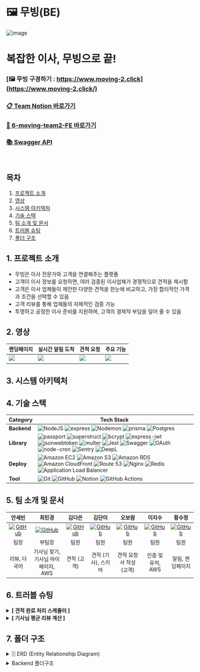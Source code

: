 # 🖼️ 무빙(BE)

<img width="1235" height="673" alt="image" src="https://github.com/user-attachments/assets/3f00fbc4-e7cc-40f9-a829-cbc228c7a2be" />

# 복잡한 이사, 무빙으로 끝!

### [🖼️ 무빙 구경하기 : https://www.moving-2.click](https://www.moving-2.click/)

### [📋 Team Notion 바로가기](https://www.notion.so/217fff3108c98098bd43fdc393e922a1?v=217fff3108c981078f8c000cd9c3e859_link)

### [🔗 6-moving-team2-FE 바로가기](https://github.com/sebiny/6-moving-team2-FE)

### [📚 Swagger API](https://api.moving-2.click/api-docs/)

<br>

## 목차

1. [프로젝트 소개](#1-프로젝트-소개)
2. [영상](#2-영상)
3. [시스템 아키텍처](#3-시스템-아키텍처)
4. [기술 스택](#4-기술-스택)
5. [팀 소개 및 문서](#5-팀-소개-및-문서)
6. [트러블 슈팅](#6-트러블-슈팅)
7. [폴더 구조](#7-폴더-구조)

## 1. 프로젝트 소개

- 무빙은 이사 전문가와 고객을 연결해주는 플랫폼
- 고객이 이사 정보를 요청하면, 여러 검증된 이사업체가 경쟁적으로 견적을 제시함
- 고객은 이사 업체들이 제안한 다양한 견적을 한눈에 비교하고, 가장 합리적인 가격과 조건을 선택할 수 있음
- 고객 리뷰를 통해 업체들의 자체적인 검증 가능
- 투명하고 공정한 이사 준비를 지원하며, 고객의 경제적 부담을 덜어 줄 수 있음

## 2. 영상

| 랜딩페이지                                                                                  | 실시간 알림 도착                                                                            | 견적 요청                                                                                   | 주요 기능                                                                                   |
| ------------------------------------------------------------------------------------------- | ------------------------------------------------------------------------------------------- | ------------------------------------------------------------------------------------------- | ------------------------------------------------------------------------------------------- |
| <img src="https://github.com/user-attachments/assets/a41cfa4d-33ca-4beb-b673-c4d2c8375db7"> | <img src="https://github.com/user-attachments/assets/370fa061-78f3-4d94-a416-5c941e27d650"> | <img src="https://github.com/user-attachments/assets/ebbaec8b-1810-4b86-9376-4e8ce9a43722"> | <img src="https://github.com/user-attachments/assets/a41cfa4d-33ca-4beb-b673-c4d2c8375db7"> |

## 3. 시스템 아키텍처

## 4. 기술 스택

| Category    | Tech Stack                                                                                                                                                                                                                                                                                                                                                                                                                                                                                                                                                                                                                                                                                                                                                                                                                                                                                                                                                                                                                                                                                                                                                                                                                  |
| ----------- | --------------------------------------------------------------------------------------------------------------------------------------------------------------------------------------------------------------------------------------------------------------------------------------------------------------------------------------------------------------------------------------------------------------------------------------------------------------------------------------------------------------------------------------------------------------------------------------------------------------------------------------------------------------------------------------------------------------------------------------------------------------------------------------------------------------------------------------------------------------------------------------------------------------------------------------------------------------------------------------------------------------------------------------------------------------------------------------------------------------------------------------------------------------------------------------------------------------------------- |
| **Backend** | ![NodeJS](https://img.shields.io/badge/node.js-6DA55F?style=for-the-badge&logo=node.js&logoColor=white) ![express](https://img.shields.io/badge/express-000000?style=for-the-badge&logo=express) ![Nodemon](https://img.shields.io/badge/NODEMON-76D04B.svg?style=for-the-badge&logo=nodemon&logoColor=FFFFFF) ![prisma](https://img.shields.io/badge/prisma-2D3748?style=for-the-badge&logo=prisma) ![Postgres](https://img.shields.io/badge/postgres-%23316192.svg?style=for-the-badge&logo=postgresql&logoColor=white)                                                                                                                                                                                                                                                                                                                                                                                                                                                                                                                                                                                                                                                                                                   |
| **Library** | ![passport](https://img.shields.io/badge/passport-000000?style=for-the-badge&logo=passport) ![superstruct](https://img.shields.io/badge/superstruct-CB3837?style=for-the-badge&logo=npm) ![bcrypt](https://img.shields.io/badge/bcrypt-CB3837?style=for-the-badge&logo=npm) ![express-jwt](https://img.shields.io/badge/express--jwt-DD0031?style=for-the-badge&logo=jsonwebtokens) ![jsonwebtoken](https://img.shields.io/badge/jsonwebtoken-DD0031?style=for-the-badge&logo=jsonwebtokens) ![multer](https://img.shields.io/badge/multer-CB3837?style=for-the-badge&logo=npm) ![Jest](https://img.shields.io/badge/-jest-%23C21325?style=for-the-badge&logo=jest&logoColor=white) ![Swagger](https://img.shields.io/badge/-Swagger-%23Clojure?style=for-the-badge&logo=swagger&logoColor=white) ![OAuth](https://img.shields.io/badge/OAuth-4285F4?style=for-the-badge&logo=oauth&logoColor=white) ![node-cron](https://img.shields.io/badge/node--cron-339933?style=for-the-badge&logo=node.js&logoColor=white) ![Sentry](https://img.shields.io/badge/Sentry-362D59?style=for-the-badge&logo=sentry&logoColor=white) ![DeepL](https://img.shields.io/badge/DeepL-0F2027?style=for-the-badge&logo=deepl&logoColor=white) |
| **Deploy**  | ![Amazon EC2](https://img.shields.io/badge/Amazon%20EC2-FF9900?style=for-the-badge&logo=amazon-ec2&logoColor=white) ![Amazon S3](https://img.shields.io/badge/Amazon%20S3-569A31?style=for-the-badge&logo=amazon-s3&logoColor=white) ![Amazon RDS](https://img.shields.io/badge/Amazon%20RDS-527FFF?style=for-the-badge&logo=amazon-rds&logoColor=white) ![Amazon CloudFront](https://img.shields.io/badge/Amazon%20CloudFront-FF9900?style=for-the-badge&logo=amazon-cloudfront&logoColor=white) ![Route 53](https://img.shields.io/badge/Route%2053-FF9900?style=for-the-badge&logo=amazon-route53&logoColor=white) ![Nginx](https://img.shields.io/badge/nginx-%23009639.svg?style=for-the-badge&logo=nginx&logoColor=white) ![Redis](https://img.shields.io/badge/redis-%23DD0031.svg?style=for-the-badge&logo=redis&logoColor=white) ![Application Load Balancer](https://img.shields.io/badge/AWS%20ALB-FF9900?style=for-the-badge&logo=amazon-aws&logoColor=white)                                                                                                                                                                                                                                                   |
| **Tool**    | ![Git](https://img.shields.io/badge/git-%23F05033.svg?style=for-the-badge&logo=git&logoColor=white) ![GitHub](https://img.shields.io/badge/github-%23121011.svg?style=for-the-badge&logo=github&logoColor=white) ![Notion](https://img.shields.io/badge/Notion-%23000000.svg?style=for-the-badge&logo=notion&logoColor=white) ![GitHub Actions](https://img.shields.io/badge/GitHub%20Actions-2088FF?style=for-the-badge&logo=githubactions&logoColor=white)                                                                                                                                                                                                                                                                                                                                                                                                                                                                                                                                                                                                                                                                                                                                                                |

## 5. 팀 소개 및 문서

<div align="center">

|                                                               안세빈                                                               |                                                               최민경                                                                |                                                               김다은                                                                |                                                                김단이                                                                |                                                                오보람                                                                |                                                               이지수                                                                |                                                                황수정                                                                |
| :--------------------------------------------------------------------------------------------------------------------------------: | :---------------------------------------------------------------------------------------------------------------------------------: | :---------------------------------------------------------------------------------------------------------------------------------: | :----------------------------------------------------------------------------------------------------------------------------------: | :----------------------------------------------------------------------------------------------------------------------------------: | :---------------------------------------------------------------------------------------------------------------------------------: | :----------------------------------------------------------------------------------------------------------------------------------: |
| [![GitHub](https://img.shields.io/badge/GitHub-181717?style=for-the-badge&logo=github&logoColor=white)](https://github.com/sebiny) | [![GitHub](https://img.shields.io/badge/GitHub-181717?style=for-the-badge&logo=github&logoColor=white)](https://github.com/choi-mk) | [![GitHub](https://img.shields.io/badge/GitHub-181717?style=for-the-badge&logo=github&logoColor=white)](https://github.com/fs6-kde) | [![GitHub](https://img.shields.io/badge/GitHub-181717?style=for-the-badge&logo=github&logoColor=white)](https://github.com/danikim8) | [![GitHub](https://img.shields.io/badge/GitHub-181717?style=for-the-badge&logo=github&logoColor=white)](https://github.com/elisaohh) | [![GitHub](https://img.shields.io/badge/GitHub-181717?style=for-the-badge&logo=github&logoColor=white)](https://github.com/afafmmm) | [![GitHub](https://img.shields.io/badge/GitHub-181717?style=for-the-badge&logo=github&logoColor=white)](https://github.com/suejeong) |
|                                                                팀장                                                                |                                                               부팀장                                                                |                                                                팀원                                                                 |                                                                 팀원                                                                 |                                                                 팀원                                                                 |                                                                팀원                                                                 |                                                                 팀원                                                                 |
|                                                            리뷰, 다국어                                                            |                                                 기사님 찾기, 기사님 마이페이지, AWS                                                 |                                                             견적 (고객)                                                             |                                                         견적 (기사), 스키마                                                          |                                                       견적 요청서 작성 (고객)                                                        |                                                          인증 및 유저, AWS                                                          |                                                           알림, 랜딩페이지                                                           |

</div>

## 6. 트러블 슈팅

<details>
<summary><strong>[ 견적 완료 처리 스케줄러 ]</strong></summary>

### Problem

- 견적 요청(EstimateRequest)의 완료 처리를 위한 수동 업데이트 기능이 없었음
- 이사 날짜(moveDate)가 지난 견적들이 자동으로 COMPLETED 상태로 변경되지 않음
- 사용자가 수동으로 완료 처리할 수 있는 API 엔드포인트 부재

### Solution

- 이사 날짜가 지난 견적 요청을 자동으로 COMPLETED 상태로 업데이트하는 스케줄러 구현
- 배치 처리로 대량 데이터 처리 시 성능 최적화

</details>

<details>
<summary><strong>[ 기사님 평균 리뷰 계산 ]</strong></summary>

### Problem

- 기사님을 별점으로 정렬하기 기능 등 프론트에서 평균을 구했을 때 구현하기 어려운 기능들이 존재함
- 부동 소수점 연산 누적 오차로 인해 실제 평균과 차이가 발생할 수 있었음
- 리뷰 평균을 계산할 때 DB를 두 번 호출해야 하는 문제 발생

### Solution

- 계산 비용이 다소 있지만 정확도를 보장할 수 있어 리뷰를 저장할 때마다 전체 리뷰를 조회해 평균 값을 다시 계산함
- 리뷰 저장 후 해당 기사님의 모든 리뷰를 조회하여 평균 평점을 새로 계산하는 방식으로 수정하였고, 이를 통해 정확한 평점 반영이 가능해졌음
- 리뷰 생성 직후 `prisma.review.aggregate()`를 사용해 평균 평점을 한 번의 쿼리로 계산하여 평점을 갱신함

</details>

## 7. 폴더 구조

<details>
<summary>
🗄️ ERD (Entity Relationship Diagram)

</summary>
<div markdown="1">

<img width="100%" alt="ERD" src="erd.png" />

</div>
</details>

<details>
<summary>
Backend 폴더구조

</summary>
<div markdown="1">

```
📦 be/                           # 백엔드 프로젝트 루트
┣ 📂.github                      # GitHub 관련 설정
┃ ┗ 📂workflows                  # CI/CD 워크플로우 (GitHub Actions)
┃   ┗ 📜deploy.yml               # 배포 파이프라인 설정
┣ 📂node_modules                  # 설치된 라이브러리 (자동 생성)
┣ 📂prisma                       # 데이터베이스 관련
┃ ┣ 📂migrations                 # Prisma 마이그레이션 파일
┃ ┣ 📜schema.prisma              # Prisma 스키마 정의 파일
┃ ┣ 📜seed.ts                    # 초기 데이터 시드 스크립트
┃ ┣ 📜seed2.ts                   # 추가 시드 데이터
┃ ┣ 📜seed3.ts                   # 테스트용 시드 데이터
┃ ┗ 📜testSeed.ts                # 테스트 시드 데이터
┣ 📂src                          # 소스 코드
┃ ┣ 📂config                     # 환경 설정
┃ ┃ ├── 📜prisma.ts              # Prisma 클라이언트 설정
┃ ┃ └── 📜passport.ts            # Passport 인증 설정
┃ ┣ 📂controllers                # 요청-응답 처리 (Express 컨트롤러)
┃ ┃ ├── 📜auth.controller.ts     # 인증 관련 컨트롤러
┃ ┃ ├── 📜driver.controller.ts   # 기사 관련 컨트롤러
┃ ┃ ├── 📜estimateReq.controller.ts # 견적 요청 컨트롤러
┃ ┃ ├── 📜customerEstimate.controller.ts # 고객 견적 컨트롤러
┃ ┃ ├── 📜notification.controller.ts # 알림 컨트롤러
┃ ┃ ├── 📜profile.controller.ts  # 프로필 컨트롤러
┃ ┃ ├── 📜review.controller.ts   # 리뷰 컨트롤러
┃ ┃ ├── 📜favorite.controller.ts # 즐겨찾기 컨트롤러
┃ ┃ ├── 📜address.controller.ts  # 주소 컨트롤러
┃ ┃ ├── 📜shareEstimate.controller.ts # 견적 공유 컨트롤러
┃ ┃ └── 📜*.controller.test.ts   # 컨트롤러 테스트 파일들
┃ ┣ 📂services                   # 비즈니스 로직 계층
┃ ┃ ├── 📜auth.service.ts        # 인증 서비스
┃ ┃ ├── 📜driver.service.ts      # 기사 서비스
┃ ┃ ├── 📜estimateReq.service.ts # 견적 요청 서비스
┃ ┃ ├── 📜customerEstimate.service.ts # 고객 견적 서비스
┃ ┃ ├── 📜notification.service.ts # 알림 서비스
┃ ┃ ├── 📜profile.service.ts     # 프로필 서비스
┃ ┃ ├── 📜review.service.ts      # 리뷰 서비스
┃ ┃ ├── 📜favorite.service.ts    # 즐겨찾기 서비스
┃ ┃ ├── 📜address.service.ts     # 주소 서비스
┃ ┃ ├── 📜estimateCompletion.service.ts # 견적 완료 서비스
┃ ┃ └── 📜*.service.test.ts      # 서비스 테스트 파일들
┃ ┣ 📂repositories               # DB 접근 계층 (Prisma 쿼리 모음)
┃ ┃ ├── 📜auth.repository.ts     # 인증 리포지토리
┃ ┃ ├── 📜driver.repository.ts   # 기사 리포지토리
┃ ┃ ├── 📜estimateReq.repository.ts # 견적 요청 리포지토리
┃ ┃ ├── 📜customerEstimate.repository.ts # 고객 견적 리포지토리
┃ ┃ ├── 📜notification.repository.ts # 알림 리포지토리
┃ ┃ ├── 📜profile.repository.ts  # 프로필 리포지토리
┃ ┃ ├── 📜review.repository.ts   # 리뷰 리포지토리
┃ ┃ ├── 📜favorite.repository.ts # 즐겨찾기 리포지토리
┃ ┃ ├── 📜address.repository.ts  # 주소 리포지토리
┃ ┃ └── 📜*.repository.test.ts   # 리포지토리 테스트 파일들
┃ ┣ 📂routes                     # 라우터 정의
┃ ┃ ├── 📜auth.router.ts         # 인증 라우터
┃ ┃ ├── 📜driver.router.ts       # 기사 공개 라우터
┃ ┃ ├── 📜driverPrivate.router.ts # 기사 인증 라우터
┃ ┃ ├── 📜estimateReq.router.ts  # 견적 요청 라우터
┃ ┃ ├── 📜customerEstimate.router.ts # 고객 견적 라우터
┃ ┃ ├── 📜notification.router.ts # 알림 라우터
┃ ┃ ├── 📜profile.router.ts      # 프로필 라우터
┃ ┃ ├── 📜review.router.ts       # 리뷰 라우터
┃ ┃ ├── 📜favorite.router.ts     # 즐겨찾기 라우터
┃ ┃ ├── 📜address.router.ts      # 주소 라우터
┃ ┃ ├── 📜shareEstimate.router.ts # 견적 공유 라우터
┃ ┃ └── 📜translateRouter.ts     # 번역 라우터
┃ ┣ 📂middlewares                # Express 미들웨어
┃ ┃ ├── 📜errorHandler.ts        # 에러 핸들러
┃ ┃ ├── 📜authLimiter.ts         # 인증 제한
┃ ┃ ├── 📜cacheMiddleware.ts     # 캐시 미들웨어
┃ ┃ ├── 📜uploadMiddleware.ts    # 파일 업로드 미들웨어
┃ ┃ ├── 📜estimateCompletion.ts  # 견적 완료 미들웨어
┃ ┃ └── 📂passport               # Passport 전략
┃ ┃   ├── 📜jwtStrategy.ts       # JWT 전략
┃ ┃   └── 📜socialStrategy.ts    # 소셜 로그인 전략
┃ ┣ 📂utils                      # 유틸리티 함수 모음
┃ ┃ ├── 📜asyncHandler.ts        # 비동기 핸들러 래퍼
┃ ┃ ├── 📜customError.ts         # 커스텀 에러 클래스
┃ ┃ ├── 📜getCookieDomain.ts     # 쿠키 도메인 설정
┃ ┃ ├── 📜notificationMessage.ts # 알림 메시지 생성
┃ ┃ ├── 📜cronScheduler.ts       # 크론 스케줄러
┃ ┃ ├── 📜estimateCompletionScheduler.ts # 견적 완료 스케줄러
┃ ┃ ├── 📜moveReminder.ts        # 이사 알림
┃ ┃ └── 📜resetDB.ts             # DB 리셋 유틸리티
┃ ┣ 📂types                      # 타입 정의 (TS 인터페이스, 타입 등)
┃ ┃ ├── 📜index.d.ts             # 전역 타입 정의
┃ ┃ ├── 📜userType.ts            # 사용자 타입
┃ ┃ ├── 📜estimateReq.type.ts    # 견적 요청 타입
┃ ┃ ├── 📜notification.type.ts   # 알림 타입
┃ ┃ ├── 📜review.type.ts         # 리뷰 타입
┃ ┃ ├── 📜social.d.ts            # 소셜 로그인 타입
┃ ┃ └── 📜multer-s3.d.ts         # Multer S3 타입
┃ ┣ 📂sse                        # SSE(Server-Sent Events) 관련 구현
┃ ┃ ├── 📜eventHub.ts            # 이벤트 허브
┃ ┃ └── 📜sseEmitters.ts         # SSE 이벤트 에미터
┃ ┣ 📂dtos                       # 데이터 전송 객체 (DTO) 정의
┃ ┣ 📂integration-test           # 통합 테스트
┃ ┃ ├── 📜auth.test.ts           # 인증 통합 테스트
┃ ┃ ├── 📜driver.test.ts         # 기사 통합 테스트
┃ ┃ ├── 📜driverPrivate.test.ts  # 기사 인증 통합 테스트
┃ ┃ ├── 📜estimateReq.test.ts    # 견적 요청 통합 테스트
┃ ┃ ├── 📜customerEstimate.test.ts # 고객 견적 통합 테스트
┃ ┃ ├── 📜favorite.test.ts       # 즐겨찾기 통합 테스트
┃ ┃ └── 📜notification.test.ts   # 알림 통합 테스트
┃ ├── 📜app.ts                   # Express 앱 초기화
┃ ├── 📜instrument.ts            # APM, 모니터링/트레이싱 관련 설정
┃ ├── 📜server.ts                # 서버 실행 엔트리포인트
┃ └── 📜openapi.yaml             # OpenAPI 스펙
┣ 📜.env                         # 환경 변수 설정
┣ 📜.gitignore                   # Git 무시 파일 목록
┣ 📜.http                        # VSCode용 REST Client 요청 모음
┣ 📜.prettierrc                  # Prettier 코드 스타일 설정
┣ 📜jest.config.js               # Jest 테스트 설정
┣ 📜jest.setup.js                # Jest 환경 세팅
┣ 📜openapi.yaml                 # OpenAPI 스펙 문서
┣ 📜package-lock.json            # npm 패키지 잠금 파일
┣ 📜package.json                 # 프로젝트 의존성 및 스크립트
┣ 📜tsconfig.json                # TypeScript 설정
┣ 📜erd.png                      # 데이터베이스 ERD 다이어그램
┗ 📜README.md                    # 프로젝트 설명 문서
```

</div>
</details>
